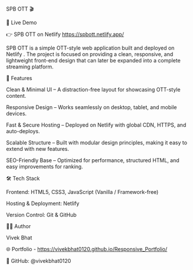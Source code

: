 SPB OTT 🎬

🔗 Live Demo

👉 SPB OTT on Netlify https://spbott.netlify.app/


SPB OTT is a simple OTT-style web application built and deployed on Netlify
.
The project is focused on providing a clean, responsive, and lightweight front-end design that can later be expanded into a complete streaming platform.


🚀 Features

Clean & Minimal UI – A distraction-free layout for showcasing OTT-style content.

Responsive Design – Works seamlessly on desktop, tablet, and mobile devices.

Fast & Secure Hosting – Deployed on Netlify with global CDN, HTTPS, and auto-deploys.

Scalable Structure – Built with modular design principles, making it easy to extend with new features.

SEO-Friendly Base – Optimized for performance, structured HTML, and easy improvements for ranking.


🛠️ Tech Stack

Frontend: HTML5, CSS3, JavaScript (Vanilla / Framework-free)

Hosting & Deployment: Netlify

Version Control: Git & GitHub



👨‍💻 Author

Vivek Bhat

🌐 Portfolio - https://vivekbhat0120.github.io/Responsive_Portfolio/

💼 GitHub: @vivekbhat0120

